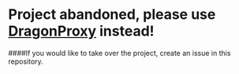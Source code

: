 # Project abandoned, please use [DragonProxy](https://github.com/DragonetMC/DragonProxy) instead! 

####If you would like to take over the project, create an issue in this repository.